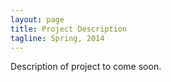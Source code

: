 ```yaml
---
layout: page
title: Project Description
tagline: Spring, 2014
---
```


Description of project to come soon.